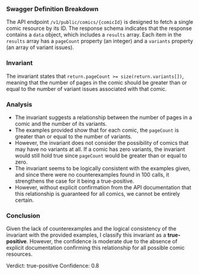 ### Swagger Definition Breakdown
The API endpoint `/v1/public/comics/{comicId}` is designed to fetch a single comic resource by its ID. The response schema indicates that the response contains a `data` object, which includes a `results` array. Each item in the `results` array has a `pageCount` property (an integer) and a `variants` property (an array of variant issues).  

### Invariant
The invariant states that `return.pageCount >= size(return.variants[])`, meaning that the number of pages in the comic should be greater than or equal to the number of variant issues associated with that comic.  

### Analysis
- The invariant suggests a relationship between the number of pages in a comic and the number of its variants.  
- The examples provided show that for each comic, the `pageCount` is greater than or equal to the number of variants.  
- However, the invariant does not consider the possibility of comics that may have no variants at all. If a comic has zero variants, the invariant would still hold true since `pageCount` would be greater than or equal to zero.  
- The invariant seems to be logically consistent with the examples given, and since there were no counterexamples found in 100 calls, it strengthens the case for it being a true-positive.  
- However, without explicit confirmation from the API documentation that this relationship is guaranteed for all comics, we cannot be entirely certain.  

### Conclusion
Given the lack of counterexamples and the logical consistency of the invariant with the provided examples, I classify this invariant as a **true-positive**. However, the confidence is moderate due to the absence of explicit documentation confirming this relationship for all possible comic resources. 

Verdict: true-positive
Confidence: 0.8
